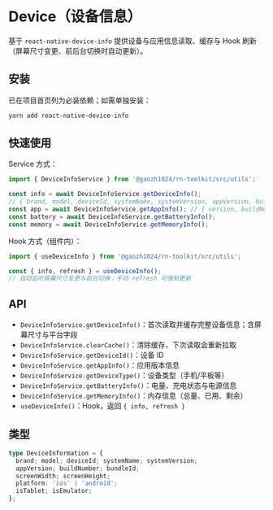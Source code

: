 # Device（设备信息）

基于 `react-native-device-info` 提供设备与应用信息读取、缓存与 Hook 刷新（屏幕尺寸变更、前后台切换时自动更新）。

## 安装

已在项目首页列为必装依赖；如需单独安装：

```bash
yarn add react-native-device-info
```

## 快速使用

Service 方式：

```ts
import { DeviceInfoService } from '@gaozh1024/rn-toolkit/src/utils';

const info = await DeviceInfoService.getDeviceInfo();
// { brand, model, deviceId, systemName, systemVersion, appVersion, buildNumber, bundleId, screenWidth, screenHeight, platform, isTablet, isEmulator }
const app = await DeviceInfoService.getAppInfo(); // { version, buildNumber, bundleId }
const battery = await DeviceInfoService.getBatteryInfo();
const memory = await DeviceInfoService.getMemoryInfo();
```

Hook 方式（组件内）：

```ts
import { useDeviceInfo } from '@gaozh1024/rn-toolkit/src/utils';

const { info, refresh } = useDeviceInfo();
// 自动监听屏幕尺寸变更与前台切换；手动 refresh 可强制更新
```

## API

- `DeviceInfoService.getDeviceInfo()`：首次读取并缓存完整设备信息；含屏幕尺寸与平台字段
- `DeviceInfoService.clearCache()`：清除缓存，下次读取会重新拉取
- `DeviceInfoService.getDeviceId()`：设备 ID
- `DeviceInfoService.getAppInfo()`：应用版本信息
- `DeviceInfoService.getDeviceType()`：设备类型（手机/平板等）
- `DeviceInfoService.getBatteryInfo()`：电量、充电状态与电源信息
- `DeviceInfoService.getMemoryInfo()`：内存信息（总量、已用、剩余）
- `useDeviceInfo()`：Hook，返回 `{ info, refresh }`

## 类型

```ts
type DeviceInformation = {
  brand; model; deviceId; systemName; systemVersion;
  appVersion; buildNumber; bundleId;
  screenWidth; screenHeight;
  platform: 'ios' | 'android';
  isTablet; isEmulator;
};
```
